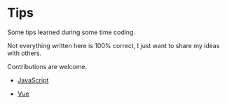 # Tips

Some tips learned during some time coding.

Not everything written here is 100% correct, I just want to share my ideas with others.

Contributions are welcome.

- [JavaScript](./javascript.md)

- [Vue](./vue.md)